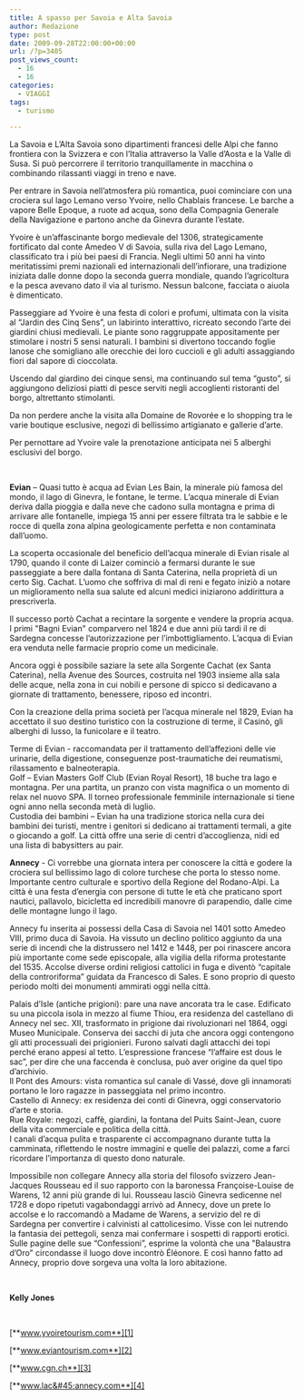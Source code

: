 ```yaml
---
title: A spasso per Savoia e Alta Savoia
author: Redazione
type: post
date: 2009-09-28T22:00:00+00:00
url: /?p=3405
post_views_count:
  - 16
  - 16
categories:
  - VIAGGI
tags:
  - turismo

---
```

La Savoia e L&rsquo;Alta Savoia sono dipartimenti francesi delle Alpi che fanno frontiera con la Svizzera e con l&rsquo;Italia attraverso la Valle d&rsquo;Aosta e la Valle di Susa. Si pu&ograve; percorrere il territorio tranquillamente in macchina o combinando rilassanti viaggi in treno e nave.

Per entrare in Savoia nell&rsquo;atmosfera pi&ugrave; romantica, puoi cominciare con una crociera sul lago Lemano verso Yvoire, nello Chablais francese. Le barche a vapore Belle Epoque, a ruote ad acqua, sono della Compagnia Generale della Navigazione e partono anche da Ginevra durante l&rsquo;estate.&nbsp;

Yvoire &egrave; un&rsquo;affascinante borgo medievale del 1306, strategicamente fortificato dal conte Amedeo V di Savoia, sulla riva del Lago Lemano, classificato tra i pi&ugrave; bei paesi di Francia. Negli ultimi 50 anni ha vinto meritatissimi premi nazionali ed internazionali dell&rsquo;infiorare, una tradizione iniziata dalle donne dopo la seconda guerra mondiale, quando l&rsquo;agricoltura e la pesca avevano dato il via al turismo. Nessun balcone, facciata o aiuola &egrave; dimenticato.

Passeggiare ad Yvoire &egrave; una festa di colori e profumi, ultimata con la visita al &ldquo;Jardin des Cinq Sens&rdquo;, un labirinto interattivo, ricreato secondo l&rsquo;arte dei giardini chiusi medievali. Le piante sono raggruppate appositamente per stimolare i nostri 5 sensi naturali. I bambini si divertono toccando foglie lanose che somigliano alle orecchie dei loro cuccioli e gli adulti assaggiando fiori dal sapore di cioccolata.

Uscendo dal giardino dei cinque sensi, ma continuando sul tema &ldquo;gusto&rdquo;, si aggiungono deliziosi piatti di pesce serviti negli accoglienti ristoranti del borgo, altrettanto stimolanti.

Da non perdere anche la visita alla Domaine de Rovor&eacute;e e lo shopping tra le varie boutique esclusive, negozi di bellissimo artigianato e gallerie d&rsquo;arte.

Per pernottare ad Yvoire vale la prenotazione anticipata nei 5 alberghi esclusivi del borgo.&nbsp;

&nbsp;

**Evian** &ndash; Quasi tutto &egrave; acqua ad Evian Les Bain, la minerale pi&ugrave; famosa del mondo, il lago di Ginevra, le fontane, le terme. L&rsquo;acqua minerale di Evian deriva dalla pioggia e dalla neve che cadono sulla montagna e prima di arrivare alle fontanelle, impiega 15 anni per essere filtrata tra le sabbie e le rocce di quella zona alpina geologicamente perfetta e non contaminata dall&rsquo;uomo.

La scoperta occasionale del beneficio dell&rsquo;acqua minerale di Evian risale al 1790, quando il conte di Laizer cominci&ograve; a fermarsi durante le sue passeggiate a bere dalla fontana di Santa Caterina, nella propriet&agrave; di un certo Sig. Cachat. L&rsquo;uomo che soffriva di mal di reni e fegato inizi&ograve; a notare un miglioramento nella sua salute ed alcuni medici iniziarono addirittura a prescriverla.

Il successo port&ograve; Cachat a recintare la sorgente e vendere la propria acqua. I primi "Bagni Evian" comparvero nel 1824 e due anni pi&ugrave; tardi il re di Sardegna concesse l&#8217;autorizzazione per l&#8217;imbottigliamento. L&rsquo;acqua di Evian era venduta nelle farmacie proprio come un medicinale.

Ancora oggi &egrave; possibile saziare la sete alla Sorgente Cachat (ex Santa Caterina), nella Avenue des Sources, costruita nel 1903 insieme alla sala delle acque, nella zona in cui nobili e persone di spicco si dedicavano a giornate di trattamento, benessere, riposo ed incontri.

Con la creazione della prima societ&agrave; per l&#8217;acqua minerale nel 1829, Evian ha accettato il suo destino turistico con la costruzione di terme, il Casin&ograve;, gli alberghi di lusso, la funicolare e il teatro.

Terme di Evian &#45; raccomandata per il trattamento dell&rsquo;affezioni delle vie urinarie, della digestione, conseguenze post&#45;traumatiche dei reumatismi, rilassamento e balneoterapia.  
Golf &ndash; Evian Masters Golf Club (Evian Royal Resort), 18 buche tra lago e montagna. Per una partita, un pranzo con vista magnifica o un momento di relax nel nuovo SPA. Il torneo professionale femminile internazionale si tiene ogni anno nella seconda met&agrave; di luglio.  
Custodia dei bambini &ndash; Evian ha una tradizione storica nella cura dei bambini dei turisti, mentre i genitori si dedicano ai trattamenti termali, a gite o giocando a golf. La citt&agrave; offre una serie di centri d&rsquo;accoglienza, nidi ed una lista di babysitters au pair.

**Annecy** &#45; Ci vorrebbe una giornata intera per conoscere la citt&agrave; e godere la crociera sul bellissimo lago di colore turchese che porta lo stesso nome. Importante centro culturale e sportivo della Regione del Rodano&#45;Alpi. La citt&agrave; &egrave; una festa d&#8217;energia con persone di tutte le et&agrave; che praticano sport nautici, pallavolo, bicicletta ed incredibili manovre di parapendio, dalle cime delle montagne lungo il lago.

Annecy fu inserita ai possessi della Casa di Savoia nel 1401 sotto Amedeo VIII, primo duca di Savoia. Ha vissuto un declino politico aggiunto da una serie di incendi che la distrussero nel 1412 e 1448, per poi rinascere ancora pi&ugrave; importante come sede episcopale, alla vigilia della riforma protestante del 1535. Accolse diverse ordini religiosi cattolici in fuga e divent&ograve; &ldquo;capitale della controriforma&rdquo; guidata da Francesco di Sales. E sono proprio di questo periodo molti dei monumenti ammirati oggi nella citt&agrave;.

Palais d&rsquo;Isle (antiche prigioni): pare una nave ancorata tra le case. Edificato su una piccola isola in mezzo al fiume Thiou, era residenza del castellano di Annecy nel sec. XII, trasformato in prigione dai rivoluzionari nel 1864, oggi Museo Municipale. Conserva dei sacchi di juta che ancora oggi contengono gli atti processuali dei prigionieri. Furono salvati dagli attacchi dei topi perch&eacute; erano appesi al tetto. L&rsquo;espressione francese &ldquo;l&rsquo;affaire est dous le sac&rdquo;, per dire che una faccenda &egrave; conclusa, pu&ograve; aver origine da quel tipo d&rsquo;archivio.  
Il Pont des Amours: vista romantica sul canale di Vass&eacute;, dove gli innamorati portano le loro ragazze in passeggiata nel primo incontro.  
Castello di Annecy: ex residenza dei conti di Ginevra, oggi conservatorio d&rsquo;arte e storia.  
Rue Royale: negozi, caff&egrave;, giardini, la fontana del Puits Saint&#45;Jean, cuore della vita commerciale e politica della citt&agrave;.  
I canali d&rsquo;acqua pulita e trasparente ci accompagnano durante tutta la camminata, riflettendo le nostre immagini e quelle dei palazzi, come a farci ricordare l&rsquo;importanza di questo dono naturale.

Impossibile non collegare Annecy alla storia del filosofo svizzero Jean&#45;Jacques Rousseau ed il suo rapporto con la baronessa Fran&ccedil;oise&#45;Louise de Warens, 12 anni pi&ugrave; grande di lui. Rousseau lasci&ograve; Ginevra sedicenne nel 1728 e dopo ripetuti vagabondaggi arriv&ograve; ad Annecy, dove un prete lo accolse e lo raccomand&ograve; a Madame de Warens, a servizio del re di Sardegna per convertire i calvinisti al cattolicesimo. Visse con lei nutrendo la fantasia dei pettegoli, senza mai confermare i sospetti di rapporti erotici. Sulle pagine delle sue &ldquo;Confessioni&rdquo;, esprime la volont&agrave; che una "Balaustra d&#8217;Oro" circondasse il luogo dove incontr&ograve; &Eacute;l&eacute;onore. E cos&igrave; hanno fatto ad Annecy, proprio dove sorgeva una volta la loro abitazione.&nbsp;

&nbsp;

**Kelly Jones**

&nbsp;

[**www.yvoiretourism.com**][1]

[**www.eviantourism.com**][2]

[**www.cgn.ch**][3]

[**www.lac&#45;annecy.com**][4]

 [1]: https://www.yvoiretourism.com
 [2]: https://www.eviantourism.com
 [3]: https://www.cgn.ch
 [4]: https://www.lac&#45;annecy.com/